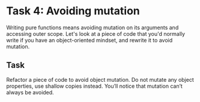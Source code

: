 # Task 4: Avoiding mutation

Writing pure functions means avoiding mutation on its arguments and accessing outer scope. Let's look at a piece of
code that you'd normally write if you have an object-oriented mindset, and rewrite it to avoid mutation.

## Task

Refactor a piece of code to avoid object mutation. Do not mutate any object properties, use shallow copies instead.
You’ll notice that mutation can’t always be avoided.
